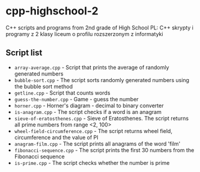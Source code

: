 # cpp-highschool-2

C++ scripts and programs from 2nd grade of High School
PL: C++ skrypty i programy z 2 klasy liceum o profilu rozszerzonym z informatyki

## Script list

* `array-average.cpp` - Script that prints the average of randomly generated numbers
* `bubble-sort.cpp` - The script sorts randomly generated numbers using the bubble sort method
* `getline.cpp` - Script that counts words
* `guess-the-number.cpp` - Game - guess the number
* `horner.cpp` - Horner's diagram - decimal to binary converter
* `is-anagram.cpp` - The script checks if a word is an anagram
* `sieve-of-eratosthenes.cpp` - Sieve of Eratosthenes. The script returns all prime numbers from range <2, 100>
* `wheel-field-circumference.cpp` - The script returns wheel field, circumference and the value of PI
* `anagram-film.cpp` - The script prints all anagrams of the word 'film'
* `fibonacci-sequence.cpp` - The script prints the first 30 numbers from the Fibonacci sequence
* `is-prime.cpp` - The script checks whether the number is prime
